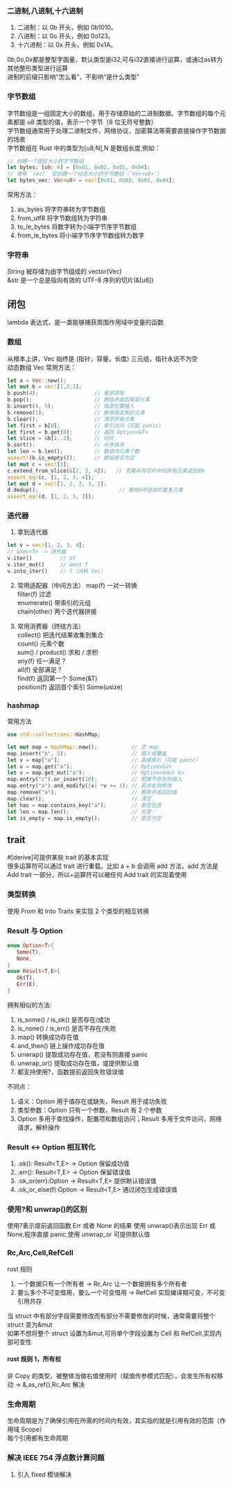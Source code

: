 ### 二进制,八进制,十六进制

1. 二进制：以 0b 开头，例如 0b1010。
2. 八进制：以 0o 开头，例如 0o123。
3. 十六进制：以 0x 开头，例如 0x1A。
   
0b,0o,0x都是整型字面量，默认类型是i32,可与i32直接进行运算，或通过as转为其他整形类型进行运算   
进制的前缀只影响“怎么看”，不影响“是什么类型”    

### 字节数组

字节数组是一组固定大小的数组，用于存储原始的二进制数据。字节数组的每个元素都是 u8 类型的值，表示一个字节（8 位无符号整数）  
字节数组通常用于处理二进制文件，网络协议，加密算法等需要直接操作字节数据的场景  
字节数组在 Rust 中的类型为[u8;N],N 是数组长度,例如：

```rust
// 创建一个固定大小的字节数组
let bytes: [u8; 4] = [0x01, 0x02, 0x03, 0x04];
// 使用 `vec!` 宏创建一个动态大小的字节数组（`Vec<u8>`）
let bytes_vec: Vec<u8> = vec![0x01, 0x02, 0x03, 0x04];
```

常用方法：

1. as_bytes 将字符串转为字节数组
2. from_utf8 将字节数组转为字符串
3. to_le_bytes 将数字转为小端字节序字节数组
4. from_le_bytes 将小端字节序字节数组转为数字

### 字符串

String 被存储为由字节组成的 vector(Vec<u8>)  
&str 是一个总是指向有效的 UTF-8 序列的切片(&[u8])

## 闭包

lambda 表达式，是一类能够捕获周围作用域中变量的函数

### 数组

从根本上讲，Vec 始终是 (指针，容量，长度) 三元组，指针永远不为空  
动态数组 Vec 常用方法：

```rust
let a = Vec::new();
let mut b = vec![1,2,3];
b.push(4);                  // 尾部添加
b.pop();                    // 删除并返回尾部元素
b.insert(4, 5);             // 指定位置插入
b.remove(1);                // 删除指定索引元素
b.clear();                  // 清空所有元素
let first = b[0];           // 索引访问（可能 panic）
let first = b.get(0);       // 返回 Option<&T>
let slice = &b[1..3];       // 切片
b.sort();                   // 升序排序
let len = b.len();          // 数组内元素个数
assert!(b.is_empty());      // 数组是否为空
let mut c = vec![1];
c.extend_from_slice(&[2, 3, 4]);   // 克隆并将切片中的所有元素追加到c
assert_eq!(c, [1, 2, 3, 4]);
let mut d = vec![1, 2, 2, 3, 2];
d.dedup();                          // 删除d中连续的重复元素
assert_eq!(d, [1, 2, 3, 2]);
```

### 迭代器

1. 拿到迭代器

```rust
let v = vec![1, 2, 3, 4];
// &Vec<T> -> 迭代器
v.iter()         // &T
v.iter_mut()     // &mut T
v.into_iter()    // T（消耗 Vec）
```

2. 常用适配器（中间方法）
   map(f) 一对一转换  
   filter(f) 过滤  
   enumerate() 带索引的元组  
   chain(other) 两个迭代器拼接

3. 常用消费器（终结方法）  
   collect() 把迭代结果收集到集合  
   count() 元素个数  
   sum() / product() 求和 / 求积  
   any(f) 任一满足？  
   all(f) 全部满足？  
   find(f) 返回第一个 Some(&T)  
   position(f) 返回首个索引 Some(usize)

### hashmap

常用方法

```rust
use std::collections::HashMap;

let mut map = HashMap::new();           // 空 map
map.insert("b", 3);                     // 插入或覆盖
let v = map["a"];                       // 直接索引（可能 panic）
let v = map.get("a");                   // Option<&V>
let v = map.get_mut("a");               // Option<&mut V>
map.entry("c").or_insert(10);           // 若键不存在则插入
map.entry("a").and_modify(|v| *v += 1); // 若存在则修改
map.remove("a");                        // 删除并返回旧值
map.clear();                            // 清空
let has = map.contains_key("a");        // 是否包含
let len = map.len();                    // 长度
let is_empty = map.is_empty();          // 是否为空
```

## trait

#[derive]可提供某些 trait 的基本实现  
很多运算符可以通过 trait 进行重载。比如 a + b 会调用 add 方法，add 方法是 Add trait 一部分，所以+运算符可以被任何 Add trait 的实现着使用

### 类型转换

使用 From 和 Into Traits 来实现 2 个类型的相互转换

### Result 与 Option

```rust
enum Option<T>{
   Some(T),
   None,
}
enum Result<T,E>{
   Ok(T),
   Err(E),
}
```

拥有相似的方法:

1. is_some() / is_ok() 是否存在/成功
2. is_none() / is_err() 是否不存在/失败
3. map() 转换成功存在值
4. and_then() 链上操作成功存在值
5. unwrap() 提取成功存在值，若没有则直接 panic
6. unwrap_or() 提取成功存在值，或提供默认值
7. 都支持使用?，函数提前返回失败错误值

不同点：

1. 语义：Option 用于值存在或缺失，Result 用于成功失败
2. 类型参数：Option 只有一个参数，Result 有 2 个参数
3. Option 多用于查找操作，配置项和数组访问；Result 多用于文件访问，网络请求，解析操作

### Result <-> Option 相互转化

1. .ok(): Result<T,E> -> Option<T> 保留成功值
2. .err(): Result<T,E> -> Option<E> 保留错误值
3. .ok_or(err):Option<T> -> Result<T,E> 提供默认错误值
4. .ok_or_else(f):Option<T> -> Result<T,E> 通过闭包生成错误值

### 使用?和 unwrap()的区别

使用?表示提前返回函数 Err 或者 None 的结果
使用 unwrap()表示出现 Err 或 None,程序直接 panic,使用 unwrap_or 可提供默认值

### Rc,Arc,Cell,RefCell

rust 规则

1. 一个数据只有一个所有者 -> Rc,Arc 让一个数据拥有多个所有者
2. 要么多个不可变借用，要么一个可变借用 -> RefCell 实现编译期可变，不可变引用共存

当 struct 中有部分字段需要修改而有部分不需要修改的时候，通常需要将整个 struct 变为&mut  
如果不想将整个 struct 设置为&mut,可将单个字段设置为 Cell 和 RefCell,实现内部可变性

#### rust 规则 1，所有权

非 Copy 的类型，被整体当做右值使用时（赋值传参模式匹配），会发生所有权移动 -> &,as_ref(),Rc,Arc 解决

### 生命周期

生命周期是为了确保引用在所需的时间内有效，其实指的就是引用有效的范围（作用域 Scope）  
每个引用都有生命周期

### 解决 IEEE 754 浮点数计算问题

1. 引入 fixed 模块解决
